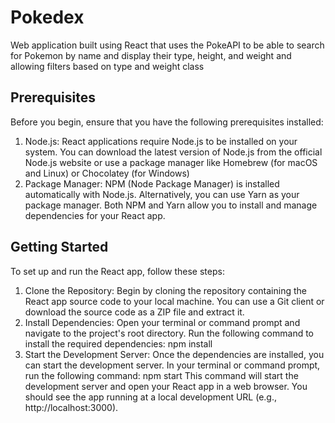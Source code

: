 # Pokedex
Web application built using React that uses the PokeAPI to be able to search for Pokemon by name and display their type, height, and weight and allowing filters based on type and weight class

## Prerequisites
Before you begin, ensure that you have the following prerequisites installed:
1. Node.js: React applications require Node.js to be installed on your system. You can download the latest version of Node.js from the official Node.js website or use a package manager like Homebrew (for macOS and Linux) or Chocolatey (for Windows)
2. Package Manager: NPM (Node Package Manager) is installed automatically with Node.js. Alternatively, you can use Yarn as your package manager. Both NPM and Yarn allow you to install and manage dependencies for your React app.

## Getting Started
To set up and run the React app, follow these steps:
1. Clone the Repository: Begin by cloning the repository containing the React app source code to your local machine. You can use a Git client or download the source code as a ZIP file and extract it.
2. Install Dependencies: Open your terminal or command prompt and navigate to the project's root directory. Run the following command to install the required dependencies: npm install
3. Start the Development Server: Once the dependencies are installed, you can start the development server. In your terminal or command prompt, run the following command: npm start
This command will start the development server and open your React app in a web browser. You should see the app running at a local development URL (e.g., http://localhost:3000).
